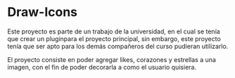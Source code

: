 # Draw-Icons

Este proyecto es parte de un trabajo de la universidad, en el cual se tenía que crear un pluginpara el proyecto principal, sin embargo, este proyecto tenía que ser apto para los demás compañeros del curso pudieran utilizarlo.

El proyecto consiste en poder agregar  likes, corazones y estrellas a una imagen, con el fin de poder decorarla a como el usuario quisiera.
